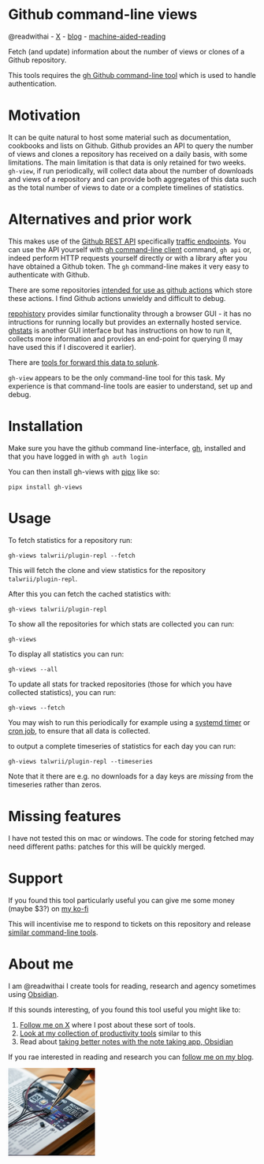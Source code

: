# Github command-line views
@readwithai - [X](https://x.com/readwithai) - [blog](https://readwithai.substack.com) -  [machine-aided-reading](https://www.reddit.com/r/machineAidedReading/)

Fetch (and update) information about the number of views or clones of a Github repository.

This tools requires the [gh Github command-line tool](https://github.com/cli/cli) which is used to handle authentication.

# Motivation
It can be quite natural to host some material such as documentation, cookbooks and lists on Github. Github provides an API to query the number of views and clones a repository has received on a daily basis, with some limitations. The main limitation is that data is only retained for two weeks. `gh-view`, if run periodically, will collect data about the number of downloads and views of a repository and can provide both aggregates of this data such as the total number of views to date or a complete timelines of statistics.


# Alternatives and prior work
This makes use of the [Github REST API](https://docs.github.com/en/rest?apiVersion=2022-11-28) specifically [traffic endpoints](https://docs.github.com/en/rest/metrics/traffic?apiVersion=2022-11-28). You can use the API yourself with [gh command-line client](https://github.com/cli/cli) command, `gh api` or, indeed perform HTTP requests yourself directly or with a library after you have obtained a Github token. The `gh` command-line makes it very easy to authenticate with Github.

There are some repositories [intended for use as github actions](https://github.com/sangonzal/repository-traffic-action) which store these actions. I find Github actions unwieldy and difficult to debug.

[repohistory](https://github.com/repohistory/repohistory?tab=readme-ov-file) provides similar functionality through a browser GUI - it has no intructions for running locally but provides an externally hosted service. [ghstats](https://github.com/vladkens/ghstats) is another GUI interface but has instructions on how to run it, collects more information and provides an end-point for querying (I may have used this if I discovered it earlier).

There are [tools for forward this data to splunk](https://github.com/josehelps/github-traffic-collector).

`gh-view` appears to be the only command-line tool for this task. My experience is that command-line tools are easier to understand, set up and debug.

# Installation
Make sure you have the github command line-interface, [gh](https://github.com/cli/cli), installed and that you have logged in with `gh auth login`

You can then install gh-views with [pipx](https://github.com/pypa/pipx) like so:

```
pipx install gh-views
```

# Usage
To fetch statistics for a repository run:

```
gh-views talwrii/plugin-repl --fetch
```

This will fetch the clone and view statistics for the repository `talwrii/plugin-repl`.

After this you can fetch the cached statistics with:

```
gh-views talwrii/plugin-repl
```

To show all the repositories for which stats are collected you can run:

```
gh-views
```

To display all statistics you can run:

```
gh-views --all
```

To update all stats for tracked repositories (those for which you have collected statistics), you can run:

```
gh-views --fetch
```

You may wish to run this periodically for example using a [systemd timer](https://www.freedesktop.org/software/systemd/man/latest/systemd.timer.html) or [cron job](https://kubernetes.io/docs/concepts/workloads/controllers/cron-jobs/), to ensure that all data is collected.

to output a complete timeseries of statistics for each day you can run:

```
gh-views talwrii/plugin-repl --timeseries
```

Note that it there are e.g. no downloads for a day keys are *missing* from the timeseries rather than zeros.

# Missing features
I have not tested this on mac or windows. The code for storing fetched may need different paths: patches for this will be quickly merged.

# Support
If you found this tool particularly useful you can give me some money (maybe $3?) on [my ko-fi](https://ko-fi.com/c/0a3037db4b)

This will incentivise me to respond to tickets on this repository and release [similar command-line tools](https://readwithai.substack.com/p/my-productivity-tools).

# About me
I am @readwithai I create tools for reading, research and agency sometimes using [Obsidian](https://readwithai.substack.com/p/what-exactly-is-obsidian).

If this sounds interesting, of you found this tool useful you might like to:

1. [Follow me on X](https://x.com/readwithai) where I post about these sort of tools.
1. [Look at my collection of productivity tools](https://readwithai.substack.com/p/my-productivity-tools
) similar to this
1. Read about [taking better notes with the note taking app, Obsidian](https://readwithai.substack.com/p/making-better-notes-with-obsidian)


If you rae interested in reading and research you can [follow me on my blog](https://readwithai.substack.com).

![logo](logo.png)
